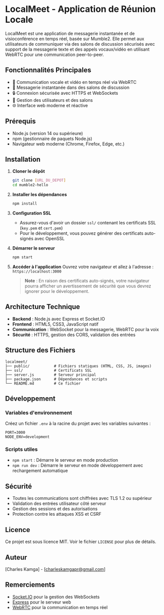 # LocalMeet - Application de Réunion Locale

LocalMeet est une application de messagerie instantanée et de visioconférence en temps réel, basée sur Mumble2. Elle permet aux utilisateurs de communiquer via des salons de discussion sécurisés avec support de la messagerie texte et des appels vocaux/vidéo en utilisant WebRTC pour une communication peer-to-peer.

## Fonctionnalités Principales

- 🎤 Communication vocale et vidéo en temps réel via WebRTC
- 💬 Messagerie instantanée dans des salons de discussion
- 🔒 Connexion sécurisée avec HTTPS et WebSockets
- 👥 Gestion des utilisateurs et des salons
- 🌐 Interface web moderne et réactive

## Prérequis

- Node.js (version 14 ou supérieure)
- npm (gestionnaire de paquets Node.js)
- Navigateur web moderne (Chrome, Firefox, Edge, etc.)

## Installation

1. **Cloner le dépôt**
   ```bash
   git clone [URL_DU_DEPOT]
   cd mumble2-hello
   ```

2. **Installer les dépendances**
   ```bash
   npm install
   ```

3. **Configuration SSL**
   - Assurez-vous d'avoir un dossier `ssl/` contenant les certificats SSL (`key.pem` et `cert.pem`)
   - Pour le développement, vous pouvez générer des certificats auto-signés avec OpenSSL

4. **Démarrer le serveur**
   ```bash
   npm start
   ```

5. **Accéder à l'application**
   Ouvrez votre navigateur et allez à l'adresse : `https://localhost:3000`
   > **Note** : En raison des certificats auto-signés, votre navigateur pourra afficher un avertissement de sécurité que vous devrez ignorer pour le développement.

## Architecture Technique

- **Backend** : Node.js avec Express et Socket.IO
- **Frontend** : HTML5, CSS3, JavaScript natif
- **Communication** : WebSocket pour la messagerie, WebRTC pour la voix
- **Sécurité** : HTTPS, gestion des CORS, validation des entrées

## Structure des Fichiers

```
localmeet/
├── public/           # Fichiers statiques (HTML, CSS, JS, images)
├── ssl/              # Certificats SSL
├── server.js         # Serveur principal
├── package.json      # Dépendances et scripts
└── README.md         # Ce fichier
```

## Développement

### Variables d'environnement

Créez un fichier `.env` à la racine du projet avec les variables suivantes :

```
PORT=3000
NODE_ENV=development
```

### Scripts utiles

- `npm start` : Démarre le serveur en mode production
- `npm run dev` : Démarre le serveur en mode développement avec rechargement automatique

## Sécurité

- Toutes les communications sont chiffrées avec TLS 1.2 ou supérieur
- Validation des entrées utilisateur côté serveur
- Gestion des sessions et des autorisations
- Protection contre les attaques XSS et CSRF

## Licence

Ce projet est sous licence MIT. Voir le fichier `LICENSE` pour plus de détails.

## Auteur

[Charles Kamga] - [charleskamgapr@gmail.com]

## Remerciements

- [Socket.IO](https://socket.io/) pour la gestion des WebSockets
- [Express](https://expressjs.com/) pour le serveur web
- [WebRTC](https://webrtc.org/) pour la communication en temps réel
